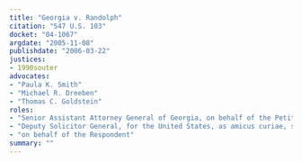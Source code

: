 ```yaml
---
title: "Georgia v. Randolph"
citation: "547 U.S. 103"
docket: "04-1067"
argdate: "2005-11-08"
publishdate: "2006-03-22"
justices:
- 1990souter
advocates:
- "Paula K. Smith"
- "Michael R. Dreeben"
- "Thomas C. Goldstein"
roles:
- "Senior Assistant Attorney General of Georgia, on behalf of the Petitioner"
- "Deputy Solicitor General, for the United States, as amicus curiae, supporting the Petitioner"
- "on behalf of the Respondent"
summary: ""
---
```


